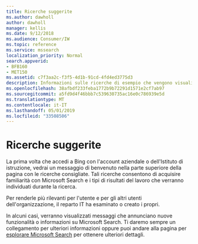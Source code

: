 ```yaml
---
title: Ricerche suggerite
ms.author: dawholl
author: dawholl
manager: kellis
ms.date: 9/12/2018
ms.audience: Consumer/IW
ms.topic: reference
ms.service: mssearch
localization_priority: Normal
search.appverid:
- BFB160
- MET150
ms.assetid: c7f3aa2c-f3f5-4d1b-91cd-4fd4ed3775d3
description: Informazioni sulle ricerche di esempio che vengono visualizzate quando si utilizza Microsoft Search
ms.openlocfilehash: 38afbdf233feba1772b9b72291d1571e2cf7ab97
ms.sourcegitcommit: a5fd9d4f46bbb7c539630735ac16e0c786939e5d
ms.translationtype: MT
ms.contentlocale: it-IT
ms.lasthandoff: 05/01/2019
ms.locfileid: "33508506"
---
```

# <a name="suggested-searches"></a>Ricerche suggerite

La prima volta che accedi a Bing con l'account aziendale o dell'Istituto di istruzione, vedrai un messaggio di benvenuto nella parte superiore della pagina con le ricerche consigliate. Tali ricerche consentono di acquisire familiarità con Microsoft Search e i tipi di risultati del lavoro che verranno individuati durante la ricerca.
  
Per renderle più rilevanti per l'utente e per gli altri utenti dell'organizzazione, il reparto IT ha esaminato o creato i propri.
  
In alcuni casi, verranno visualizzati messaggi che annunciano nuove funzionalità o informazioni su Microsoft Search. Ti daremo sempre un collegamento per ulteriori informazioni oppure puoi andare alla pagina per [esplorare Microsoft Search](https://www.bing.com/business/explore) per ottenere ulteriori dettagli. 

  


